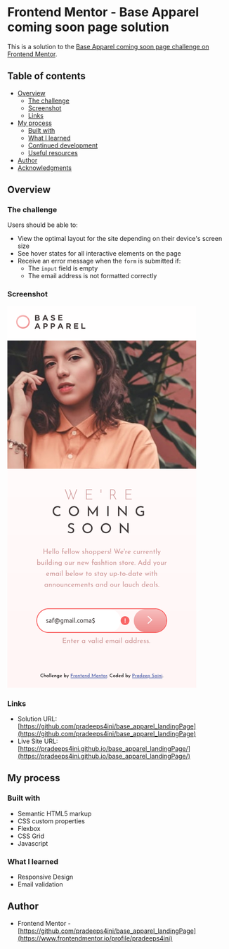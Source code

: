 # Frontend Mentor - Base Apparel coming soon page solution

This is a solution to the [Base Apparel coming soon page challenge on Frontend Mentor](https://www.frontendmentor.io/challenges/base-apparel-coming-soon-page-5d46b47f8db8a7063f9331a0). 

## Table of contents

- [Overview](#overview)
  - [The challenge](#the-challenge)
  - [Screenshot](#screenshot)
  - [Links](#links)
- [My process](#my-process)
  - [Built with](#built-with)
  - [What I learned](#what-i-learned)
  - [Continued development](#continued-development)
  - [Useful resources](#useful-resources)
- [Author](#author)
- [Acknowledgments](#acknowledgments)

## Overview

### The challenge

Users should be able to:

- View the optimal layout for the site depending on their device's screen size
- See hover states for all interactive elements on the page
- Receive an error message when the `form` is submitted if:
  - The `input` field is empty
  - The email address is not formatted correctly

### Screenshot

![](./images/screenshot0.png)


### Links

- Solution URL: [https://github.com/pradeeps4ini/base_apparel_landingPage](https://github.com/pradeeps4ini/base_apparel_landingPage)
- Live Site URL: [https://pradeeps4ini.github.io/base_apparel_landingPage/](https://pradeeps4ini.github.io/base_apparel_landingPage/)

## My process

### Built with

- Semantic HTML5 markup
- CSS custom properties
- Flexbox
- CSS Grid
- Javascript


### What I learned

* Responsive Design
* Email validation

## Author

- Frontend Mentor - [https://github.com/pradeeps4ini/base_apparel_landingPage](https://www.frontendmentor.io/profile/pradeeps4ini)

